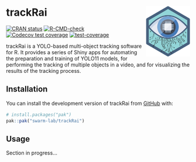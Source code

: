 # trackRai <img src="man/figures/logo.png" align="right" width="120" />

<!-- badges: start -->
[![CRAN status](https://www.r-pkg.org/badges/version/trackRai)](https://CRAN.R-project.org/package=trackRai)
[![R-CMD-check](https://github.com/swarm-lab/trackRai/actions/workflows/R-CMD-check.yaml/badge.svg)](https://github.com/swarm-lab/trackRai/actions/workflows/R-CMD-check.yaml)
[![Codecov test coverage](https://codecov.io/gh/swarm-lab/trackRai/graph/badge.svg)](https://app.codecov.io/gh/swarm-lab/trackRai)
[![test-coverage](https://github.com/swarm-lab/trackRai/actions/workflows/test-coverage.yaml/badge.svg)](https://github.com/swarm-lab/trackRai/actions/workflows/test-coverage.yaml)
<!-- badges: end -->

trackRai is a YOLO-based multi-object tracking software for R. It provides a 
series of Shiny apps for automating the preparation and training of YOLO11 
models, for performing the tracking of multiple objects in a video, and for 
visualizing the results of the tracking process. 

## Installation

You can install the development version of trackRai from [GitHub](https://github.com/) with:

``` r
# install.packages("pak")
pak::pak("swarm-lab/trackRai")
```

## Usage

Section in progress...
